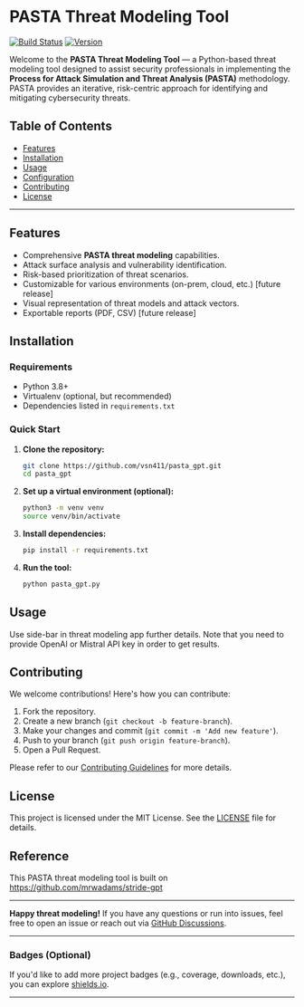 
# PASTA Threat Modeling Tool

[![Build Status](https://img.shields.io/badge/build-passing-brightgreen)](https://github.com/yourusername/Pasta-Threat-Modeling-Tool)
[![Version](https://img.shields.io/badge/version-1.0.0-blue)](https://github.com/yourusername/Pasta-Threat-Modeling-Tool)

Welcome to the **PASTA Threat Modeling Tool** — a Python-based threat modeling tool designed to assist security professionals in implementing the **Process for Attack Simulation and Threat Analysis (PASTA)** methodology. PASTA provides an iterative, risk-centric approach for identifying and mitigating cybersecurity threats.

## Table of Contents

- [Features](#features)
- [Installation](#installation)
- [Usage](#usage)
- [Configuration](#configuration)
- [Contributing](#contributing)
- [License](#license)

---

## Features

- Comprehensive **PASTA threat modeling** capabilities.
- Attack surface analysis and vulnerability identification.
- Risk-based prioritization of threat scenarios.
- Customizable for various environments (on-prem, cloud, etc.) [future release]
- Visual representation of threat models and attack vectors.
- Exportable reports (PDF, CSV) [future release]

## Installation

### Requirements

- Python 3.8+
- Virtualenv (optional, but recommended)
- Dependencies listed in `requirements.txt`

### Quick Start

1. **Clone the repository:**
   ```bash
   git clone https://github.com/vsn411/pasta_gpt.git
   cd pasta_gpt
   ```

2. **Set up a virtual environment (optional):**
   ```bash
   python3 -m venv venv
   source venv/bin/activate
   ```

3. **Install dependencies:**
   ```bash
   pip install -r requirements.txt
   ```

4. **Run the tool:**
   ```bash
   python pasta_gpt.py
   ```

## Usage
Use side-bar in threat modeling app further details. Note that you need to provide OpenAI or Mistral API key in order to get results.

## Contributing

We welcome contributions! Here's how you can contribute:

1. Fork the repository.
2. Create a new branch (`git checkout -b feature-branch`).
3. Make your changes and commit (`git commit -m 'Add new feature'`).
4. Push to your branch (`git push origin feature-branch`).
5. Open a Pull Request.

Please refer to our [Contributing Guidelines](CONTRIBUTING.md) for more details.

## License

This project is licensed under the MIT License. See the [LICENSE](LICENSE) file for details.

## Reference
This PASTA threat modeling tool is built on https://github.com/mrwadams/stride-gpt

---

**Happy threat modeling!** If you have any questions or run into issues, feel free to open an issue or reach out via [GitHub Discussions](https://github.com/vsn411/pasta_gpt/discussions).

---

### Badges (Optional)

If you'd like to add more project badges (e.g., coverage, downloads, etc.), you can explore [shields.io](https://shields.io/).

---

